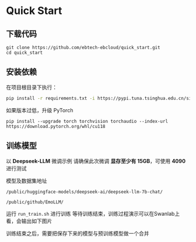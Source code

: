 # Quick Start

## 下载代码
```
git clone https://github.com/ebtech-ebcloud/quick_start.git
cd quick_start
```

## 安装依赖

在项目根目录下执行：

```bash
pip install -r requirements.txt -i https://pypi.tuna.tsinghua.edu.cn/simple
```
如果版本过低，升级 PyTorch
```
pip install --upgrade torch torchvision torchaudio --index-url https://download.pytorch.org/whl/cu118
```
## 训练模型
以 **Deepseek-LLM** 微调示例
请确保此次微调 **显存至少有 15GB**，可使用 **4090** 进行测试

模型及数据集地址

`/public/huggingface-models/deepseek-ai/deepseek-llm-7b-chat/`

`/public/github/EmoLLM/`

运行 `run_train.sh` 进行训练
等待训练结束，训练过程演示可以在Swanlab上看，会输出如下图片


训练结束之后，需要把保存下来的模型与预训练模型做一个合并

